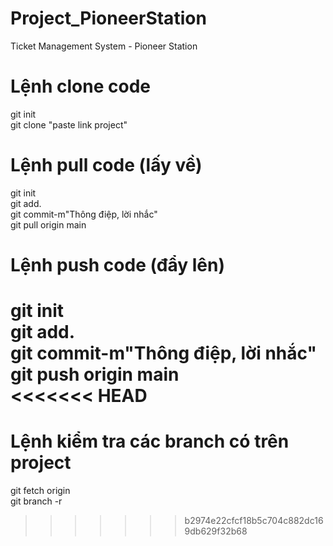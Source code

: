 # Project_PioneerStation
Ticket Management System - Pioneer Station

# Lệnh clone code  
git init  
git clone "paste link project"  

# Lệnh pull code (lấy về)  
git init  
git add.   
git commit-m"Thông điệp, lời nhắc"  
git pull origin main  

# Lệnh push code (đẩy lên)  
git init  
git add.   
git commit-m"Thông điệp, lời nhắc"  
git push origin main  
<<<<<<< HEAD
=======

# Lệnh kiểm tra các branch có trên project  
git fetch origin  
git branch -r

>>>>>>> b2974e22cfcf18b5c704c882dc169db629f32b68
